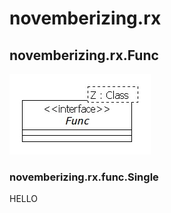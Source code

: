 # novemberizing.rx

## novemberizing.rx.Func

![novemberizing.rx.Func](doc/ClassDiagram_i_rx_Func.jpg)

### novemberizing.rx.func.Single

HELLO


